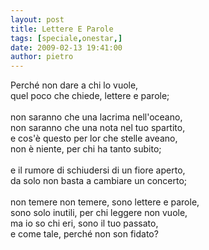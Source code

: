 ```yaml
---
layout: post
title: Lettere E Parole
tags: [speciale,onestar,]
date: 2009-02-13 19:41:00
author: pietro
---
```

Perché non dare a chi lo vuole,<br/>quel poco che chiede, lettere e parole;<br/><br/>non saranno che una lacrima nell'oceano,<br/>non saranno che una nota nel tuo spartito,<br/>e cos'è questo per lor che stelle aveano,<br/>non è niente, per chi ha tanto subito;<br/><br/>e il rumore di schiudersi di un fiore aperto,<br/>da solo non basta a cambiare un concerto;<br/><br/>non temere non temere, sono lettere e parole,<br/>sono solo inutili, per chi leggere non vuole,<br/>ma io so chi eri, sono il tuo passato,<br/>e come tale, perché non son fidato?
